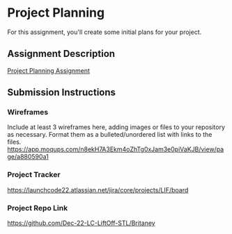 # Project Planning
For this assignment, you'll create some initial plans for your project.

## Assignment Description
[Project Planning Assignment](https://education.launchcode.org/liftoff/modules/assignments/project-planning)

## Submission Instructions

### Wireframes

Include at least 3 wireframes here, adding images or files to your repository as necessary. Format them as a bulleted/unordered list with links to the files.
https://app.moqups.com/n8ekH7A3Ekm4oZhTg0xJam3e0piVaKJB/view/page/a880590a1

### Project Tracker

https://launchcode22.atlassian.net/jira/core/projects/LIF/board

### Project Repo Link

https://github.com/Dec-22-LC-LiftOff-STL/Britaney
